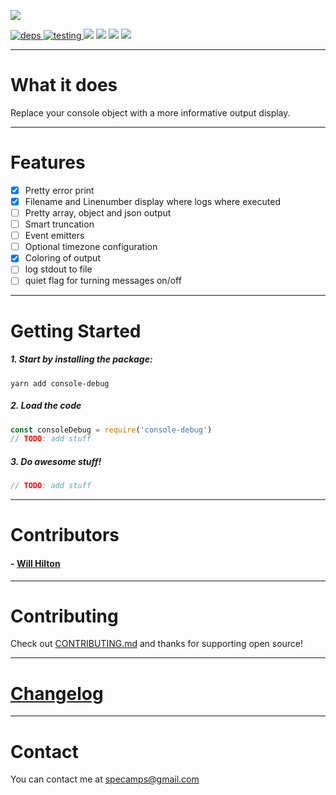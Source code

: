[![](https://nodei.co/npm/console-debug.png?downloads=true&downloadRank=true&stars=true)](https://www.npmjs.com/package/console-debug)


[![](https://david-dm.org/michaeldegroot/console-debug.svg "deps") ](https://david-dm.org/michaeldegroot/console-debug "david-dm")
[![](https://travis-ci.org/michaeldegroot/console-debug.svg?branch=master "testing") ](https://travis-ci.org/michaeldegroot/console-debug "travis-ci")
[![](https://coveralls.io/repos/michaeldegroot/console-debug/badge.svg?branch=master&service=github)](https://coveralls.io/github/michaeldegroot/console-debug?branch=master)
![](https://img.shields.io/badge/Node-%3E%3D4.0-green.svg)
![](https://img.shields.io/npm/dt/console-debug.svg)
![](https://img.shields.io/npm/l/console-debug.svg)


___
# What it does
Replace your console object with a more informative output display.

___
# Features
- [X] Pretty error print
- [X] Filename and Linenumber display where logs where executed
- [ ] Pretty array, object and json output
- [ ] Smart truncation
- [ ] Event emitters
- [ ] Optional timezone configuration
- [X] Coloring of output
- [ ] log stdout to file
- [ ] quiet flag for turning messages on/off

___
#  Getting Started

##### 1. Start by installing the package:
    yarn add console-debug

##### 2. Load the code
```js
const consoleDebug = require('console-debug')
// TODO: add stuff
````




##### 3. Do awesome stuff!
```js
// TODO: add stuff
````

___
# Contributors
#### - [Will Hilton](https://github.com/wmhilton)

___
# Contributing
Check out [CONTRIBUTING.md](CONTRIBUTING.md) and thanks for supporting open source!

___
# [Changelog](https://github.com/michaeldegroot/console-debug/commits/master)

___
# Contact
You can contact me at specamps@gmail.com
